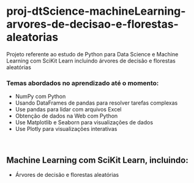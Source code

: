 # proj-dtScience-machineLearning-arvores-de-decisao-e-florestas-aleatorias
Projeto referente ao estudo de Python para Data Science e Machine Learning com SciKit Learn incluindo árvores de decisão e florestas aleatórias
<br>
### Temas abordados no aprendizado até o momento:
* NumPy com Python
* Usando DataFrames de pandas para resolver tarefas complexas
* Use pandas para lidar com arquivos Excel
* Obtenção de dados na Web com Python
* Use Matplotlib e Seaborn para visualizações de dados
* Use Plotly para visualizações interativas
<br>

## Machine Learning com SciKit Learn, incluindo: <br>
* Árvores de decisão e florestas aleatórias


